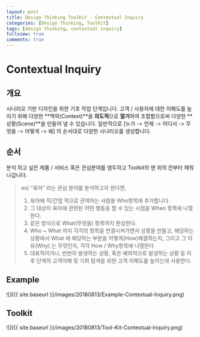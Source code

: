 ```yaml
---
layout: post
title: Design Thinking ToolKit - Contextual Inquiry
categories: [Design Thinking, ToolKit]
tags: [design thinking, contextual inquiry]
fullview: true
comments: true
---
```

# Contextual Inquiry
## 개요
시나리오 기반 디자인을 위한 기초 작업 단계입니다.
고객 / 사용자에 대한 이해도를 높이기 위해 다양한 **맥락(Context)**을 **의도적**으로 **열거**하여 조합함으로써 다양한 **상황(Scene)**을 만들어 낼 수 있습니다.
일반적으로  [누가 -> 언제 -> 어디서 -> 무엇을 -> 어떻게 -> 왜] 의 순서대로 다양한 시나리오를 생성합니다.

## 순서
분석 하고 싶은 제품 / 서비스 혹은 관심분야를 염두하고 Toolkit의 맨 위의 칸부터 채워나갑니다.
> ex) “육아” 라는 관심 분야를 분석하고자 한다면,
> 1. 육아에 직/간접 적으로 관여하는 사람을 Who항목에 추가합니다.
> 2. 그 대상이 육아에 관련된 어떤 행동을 할 수 있는 시점을 When 항목에 나열한다.
> 3. 같은 방식으로 What(무엇을) 항목까지 완성한다.
> 4. Who ~ What 까지 각각의 항목을 연결시켜가면서 상황을 만들고, 해당하는 상황에서 What 에 해당하는 부분을 어떻게(How)해결하는지, 그리고 그 이유(Why) 는 무엇인지, 각각 How / Why항목에 나열한다
> 5. 대표적이거나, 빈번히 발생하는 상황, 혹은 예외적으로 발생하는 상황 등 이후 단계의 고객이해 및 기회 탐색을 위한 고객 이해도를 높이는데 사용한다.

## Example
![]({{ site.baseurl }}/images/20180813/Example-Contextual-Inquiry.png)
## Toolkit
![]({{ site.baseurl }}/images/20180813/Tool-Kit-Contextual-Inquiry.png)

